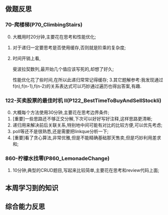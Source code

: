 ## 做题反思

### 70-爬楼梯(P70_ClimbingStairs)

0. 大概用时20分钟,主要花在思考和性能优化;
1. 对于递归一定要思考是否使用缓存,否则就是阶乘的复杂度;
2. 时间开销上看,

   斐波拉契数列,最开始几个值应该写死的,却想了好久;

   性能优化花了些时间,在所以此递归常常记得缓存; 3.其它题解参考:我发现通过f(n),f(n-1),f(n-2)的关系表达式可以巧妙通过遍历也得出答案,有趣.

### 122-买卖股票的最佳时机 II(P122_BestTimeToBuyAndSellStockIi)

0. 大概每个方法使用30分钟,主要花在思考边界条件;
1. [重要]一些思路还不够正交分解,下次可以好好写好注释,这样思路更清晰;
2. 递归用来解决前后关联关系,特别地中间可能有对比的比较方便,可以优先考虑;
3. poll等还不是很熟悉,还是需要把linkque分析一下;
4. [重要]看了贪心算法,非常优雅,但是不能精确基础那天售卖,但是巧妙利用差求和;

### 860-柠檬水找零(P860_LemonadeChange)

1. 10分钟,典型的CRUD题目,写起来比较简单,主要花在思考和review代码上面;

## 本周学习到的知识

## 综合能力反思

